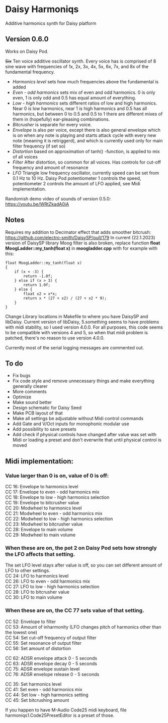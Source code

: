 # Daisy Harmoniqs
 Additive harmonics synth for Daisy platform

## Version 0.6.0
Works on Daisy Pod.

~~Six~~ Ten voice additive oscillator synth. Every voice has is comprised of 8 sine wave with frequencies of 1x, 2x, 3x, 4x, 5x, 6x, 7x, and 8x of the fundamental frequency.
- *Harmonics level* sets how much frequencies above the fundamental is added
- *Even - odd harmonics* sets mix of even and odd harmonics. 0 is only even, 1 is only odd and 0.5 has equal amount of everything.
- *Low - high harmonics* sets different ratios of low and high harmonics. Near 0 is low harmonics, near 1 is high harmonics and 0.5 has all harmonics, but between 0 to 0.5 and 0.5 to 1 there are different mixes of them in (hopefully) ear-pleasing combinations.
- *Bitcrusher* is separate for every voice.
- *Envelope* is also per voice, except there is also general envelope which is on when any note is playing and starts attack cycle with every new note (meaning it is retriggerd), and which is currently used only for main filter frequency (if set so)
- *Distortion* based on approximation of tanh() -function, is applied to mix of all voices
- *Filter* After distortion, so common for all voices. Has controls for cut-off frequency and amount of resonance
- *LFO* Triangle low frequency oscillator, currently speed can be set from 0.1 Hz to 10 Hz. Daisy Pod potentiometer 1 controls the speed, potentiometer 2 controls the amount of LFO applied, see Midi implementation.

Randomish demo video of sounds of version 0.5.0: https://youtu.be/WRtZkadA0iA

## Notes

Requires my addition to Decimator effect that adds smoother bitcrush: https://github.com/electro-smith/DaisySP/pull/179
In current (22.1.2023) version of DaisySP library Moog filter is also broken, replace function **float MoogLadder::my_tanh(float x)** in **moogladder.cpp** with for example with this:

    float MoogLadder::my_tanh(float x)
    {
        if (x < -3) {
            return -1.0f;
        } else if (x > 3) {
            return 1.0f;
        } else {
            float x2 = x*x;
            return x * (27 + x2) / (27 + x2 * 9);
        }
    }

Change Library locations in Makefile to where you have DaisySP and libDaisy. Current version of libDaisy, 5.something seems to have problems with midi stability, so I used version 4.0.0. For all purposes, this code seems to be compatible with versions 4 and 5, so when that midi problem is patched, there's no reason to use version 4.0.0.

Currently most of the serial logging messages are commented out.

## To do
- Fix bugs
- Fix code style and remove unnecessary things and make everything generally clearer
- More comments
- Optimize
- Make sound better
- Design schematic for Daisy Seed
- Make PCB layout of that
- Make all settings be adjustable without Midi control commands
- Add Gate and V/Oct inputs for monophonic modular use
- Add possibility to save presets
- Add check if physical controls have changed after value was set with Midi or loading a preset and don't everwrite that until physical control is moved

## Midi implementation:

### Value larger than 0 is on, value of 0 is off:  
CC 16: Envelope to harmonics level  
CC 17: Envelope to even - odd harmonics mix  
CC 18: Envelope to low - high harmonics selection  
CC 19: Envelope to bitcrusher value  
CC 20: Modwheel to harmonics level  
CC 21: Modwheel to even - odd harmonics mix  
CC 22: Modwheel to low - high harmonics selection  
CC 23: Modwheel to bitcrusher value  
CC 28: Envelope to main volume  
CC 29: Modwheel to main volume  

### When these are on, the pot 2 on Daisy Pod sets how strongly the LFO affects that setting.
The set LFO level stays after value is off, so you can set different amount of LFO to other settings.  
CC 24: LFO to harmonics level  
CC 26: LFO to even - odd harmonics mix  
CC 27: LFO to low - high harmonics selection  
CC 28: LFO to bitcrusher value  
CC 30: LFO to main volume  

### When these are on, the CC 77 sets value of that setting.
CC 52: Envelope to filter  
CC 53: Amount of inharmonity (LFO changes pitch of harmonics other than the lowest one)  
CC 54: Set cut-off frequency of output filter  
CC 55: Set resonance of output filter  
CC 56: Set amount of distortion  

CC 62: ADSR envelope attack 0 - 5 seconds  
CC 63: ADSR envelope decay 0 - 5 seconds  
CC 75: ADSR envelope sustain level  
CC 76: ADSR envelope release 0 - 5 seconds  

CC 35: Set harmonics level  
CC 41: Set even - odd harmonics mix  
CC 44: Set low - high harmonics setting  
CC 45: Set bitcrushing amount  

If you happen to have M-Audio Code25 midi keyboard, file harmoniqs1.Code25PresetEditor is a preset of those.